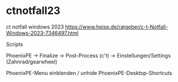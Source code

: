 # ctnotfall23

ct notfall windows 2023  https://www.heise.de/ratgeber/c-t-Notfall-Windows-2023-7346497.html

Scripts

PhoenixPE -> Finalize -> Post-Process (c't) -> Einstellungen/Settings (Zahnrad/gearwheel)

PhoenixPE-Menu einblenden / unhide
PhoenixPE-Desktop-Shortcuts
